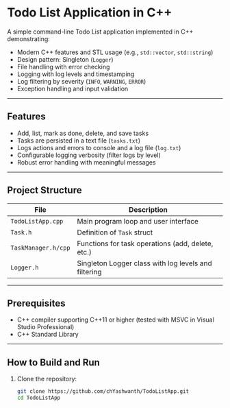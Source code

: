 # Todo List Application in C++

A simple command-line Todo List application implemented in C++ demonstrating:

- Modern C++ features and STL usage (e.g., `std::vector`, `std::string`)
- Design pattern: Singleton (`Logger`)
- File handling with error checking
- Logging with log levels and timestamping
- Log filtering by severity (`INFO`, `WARNING`, `ERROR`)
- Exception handling and input validation

---

## Features

- Add, list, mark as done, delete, and save tasks
- Tasks are persisted in a text file (`tasks.txt`)
- Logs actions and errors to console and a log file (`log.txt`)
- Configurable logging verbosity (filter logs by level)
- Robust error handling with meaningful messages

---

## Project Structure

| File               | Description                                      |
|--------------------|-------------------------------------------------|
| `TodoListApp.cpp`   | Main program loop and user interface            |
| `Task.h`            | Definition of `Task` struct                      |
| `TaskManager.h/cpp` | Functions for task operations (add, delete, etc.) |
| `Logger.h`          | Singleton Logger class with log levels and filtering |

---

## Prerequisites

- C++ compiler supporting C++11 or higher (tested with MSVC in Visual Studio Professional)
- C++ Standard Library

---

## How to Build and Run

1. Clone the repository:
   ```bash
   git clone https://github.com/chYashwanth/TodoListApp.git
   cd TodoListApp
